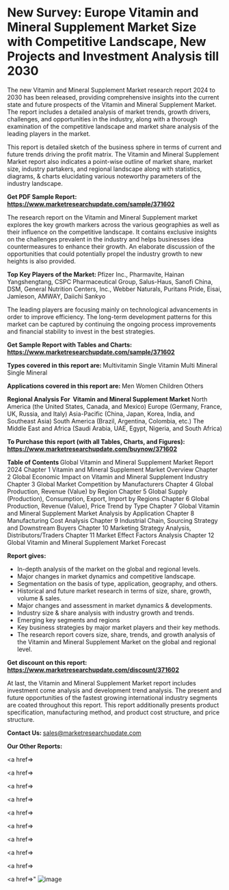 # New Survey: Europe Vitamin and Mineral Supplement Market Size with Competitive Landscape, New Projects and Investment Analysis till 2030

The new Vitamin and Mineral Supplement Market research report 2024 to 2030 has been released, providing comprehensive insights into the current state and future prospects of the Vitamin and Mineral Supplement Market. The report includes a detailed analysis of market trends, growth drivers, challenges, and opportunities in the industry, along with a thorough examination of the competitive landscape and market share analysis of the leading players in the market.

This report is detailed sketch of the business sphere in terms of current and future trends driving the profit matrix. The Vitamin and Mineral Supplement Market report also indicates a point-wise outline of market share, market size, industry partakers, and regional landscape along with statistics, diagrams, &amp; charts elucidating various noteworthy parameters of the industry landscape.

<strong><b>Get PDF Sample Report: <a href=https://www.marketresearchupdate.com/sample/371602>https://www.marketresearchupdate.com/sample/371602</a></b></strong>

The research report on the Vitamin and Mineral Supplement market explores the key growth markers across the various geographies as well as their influence on the competitive landscape. It contains exclusive insights on the challenges prevalent in the industry and helps businesses idea countermeasures to enhance their growth. An elaborate discussion of the opportunities that could potentially propel the industry growth to new heights is also provided.

<strong><b>Top Key Players of the Market:
</b></strong>Pfizer Inc., Pharmavite, Hainan Yangshengtang, CSPC Pharmaceutical Group, Salus-Haus, Sanofi China, DSM, General Nutrition Centers, Inc., Webber Naturals, Puritans Pride, Eisai, Jamieson, AMWAY, Daiichi Sankyo<strong><b>
</b></strong>

The leading players are focusing mainly on technological advancements in order to improve efficiency. The long-term development patterns for this market can be captured by continuing the ongoing process improvements and financial stability to invest in the best strategies.

<strong><b>Get Sample Report with Tables and Charts: <a href=https://www.marketresearchupdate.com/sample/371602>https://www.marketresearchupdate.com/sample/371602</a></b></strong>

<strong><b>Types covered in this report are:
</b></strong>Multivitamin
Single Vitamin
Multi Mineral
Single Mineral<strong><b>
</b></strong>

<strong><b>Applications covered in this report are:
</b></strong>Men
Women
Children
Others<strong><b>
</b></strong>

<strong><b>Regional Analysis For  Vitamin and Mineral Supplement Market</b></strong><strong><b>
</b></strong>North America (the United States, Canada, and Mexico)
Europe (Germany, France, UK, Russia, and Italy)
Asia-Pacific (China, Japan, Korea, India, and Southeast Asia)
South America (Brazil, Argentina, Colombia, etc.)
The Middle East and Africa (Saudi Arabia, UAE, Egypt, Nigeria, and South Africa)

<strong><b>To Purchase this report (with all Tables, Charts, and Figures): <a href=https://www.marketresearchupdate.com/buynow/371602>https://www.marketresearchupdate.com/buynow/371602</a></b></strong>

<strong><b>Table of Contents</b></strong><strong><b>
</b></strong>Global Vitamin and Mineral Supplement Market Report 2024
Chapter 1 Vitamin and Mineral Supplement Market Overview
Chapter 2 Global Economic Impact on Vitamin and Mineral Supplement Industry
Chapter 3 Global Market Competition by Manufacturers
Chapter 4 Global Production, Revenue (Value) by Region
Chapter 5 Global Supply (Production), Consumption, Export, Import by Regions
Chapter 6 Global Production, Revenue (Value), Price Trend by Type
Chapter 7 Global Vitamin and Mineral Supplement Market Analysis by Application
Chapter 8 Manufacturing Cost Analysis
Chapter 9 Industrial Chain, Sourcing Strategy and Downstream Buyers
Chapter 10 Marketing Strategy Analysis, Distributors/Traders
Chapter 11 Market Effect Factors Analysis
Chapter 12 Global Vitamin and Mineral Supplement Market Forecast

<strong><b>Report gives:</b></strong>

- In-depth analysis of the market on the global and regional levels.
- Major changes in market dynamics and competitive landscape.
- Segmentation on the basis of type, application, geography, and others.
- Historical and future market research in terms of size, share, growth, volume &amp; sales.
- Major changes and assessment in market dynamics &amp; developments.
- Industry size &amp; share analysis with industry growth and trends.
- Emerging key segments and regions
- Key business strategies by major market players and their key methods.
- The research report covers size, share, trends, and growth analysis of the Vitamin and Mineral Supplement Market on the global and regional level.

<strong><b>Get discount on this report: <a href=https://www.marketresearchupdate.com/discount/371602>https://www.marketresearchupdate.com/discount/371602</a></b></strong>

At last, the Vitamin and Mineral Supplement Market report includes investment come analysis and development trend analysis. The present and future opportunities of the fastest growing international industry segments are coated throughout this report. This report additionally presents product specification, manufacturing method, and product cost structure, and price structure.

<strong><b>Contact Us:
</b></strong>sales@marketresearchupdate.com

<strong>Our Other Reports:</strong>

<a href=></a>

<a href=></a>

<a href=></a>

<a href=></a>

<a href=></a>

<a href=></a>

<a href=></a>

<a href=></a>

<a href=></a>

<a href=></a>"
![image](https://github.com/Gayatrikarjule/Market-Analysis-360/assets/97346546/16c9406a-b207-45b8-ab92-31a1c699d9f8)
